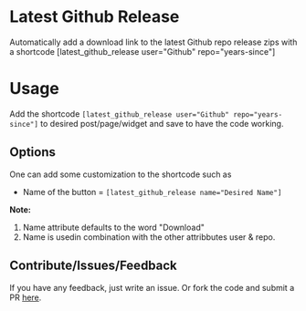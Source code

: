 # Latest Github Release
Automatically add a download link to the latest Github repo release zips with a shortcode [latest_github_release user="Github" repo="years-since"]

# Usage
Add the shortcode ```[latest_github_release user="Github" repo="years-since"]``` to desired post/page/widget and save to have the code working.

## Options
One can add some customization to the shortcode such as 

* Name of the button = ```[latest_github_release name="Desired Name"]```

**Note:** 
1. Name attribute defaults to the word "Download"
1. Name is usedin combination with the other attribbutes user & repo.

## Contribute/Issues/Feedback
If you have any feedback, just write an issue. Or fork the code and submit a PR [here](https://github.com/bahiirwa/Latest-Github-Release).